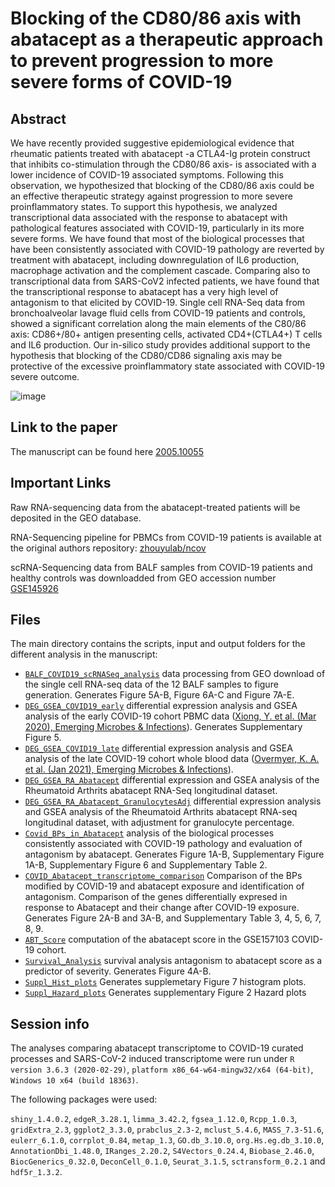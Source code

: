 

# Blocking of the CD80/86 axis with abatacept as a therapeutic approach to prevent progression to more severe forms of COVID-19

## Abstract

We have recently provided suggestive epidemiological evidence that rheumatic patients treated with abatacept -a CTLA4-Ig protein construct that inhibits co-stimulation through the CD80/86 axis- is associated with a lower incidence of COVID-19 associated symptoms. Following this observation, we hypothesized that blocking of the CD80/86 axis could be an effective therapeutic strategy against progression to more severe proinflammatory states. To support this hypothesis, we analyzed transcriptional data associated with the response to abatacept with pathological features associated with COVID-19, particularly in its more severe forms. We have found that most of the biological processes that have been consistently associated with COVID-19 pathology are reverted by treatment with abatacept, including downregulation of IL6 production, macrophage activation and the complement cascade. Comparing also to transcriptional data from SARS-CoV2 infected patients, we have found that the transcriptional response to abatacept has a very high level of antagonism to that elicited by COVID-19. Single cell RNA-Seq data from bronchoalveolar lavage fluid cells from COVID-19 patients and controls, showed a significant correlation along the main elements of the C80/86 axis: CD86+/80+ antigen presenting cells, activated CD4+(CTLA4+) T cells and IL6 production. Our in-silico study provides additional support to the hypothesis that blocking of the CD80/CD86 signaling axis may be protective of the excessive proinflammatory state associated with COVID-19 severe outcome.

![image](https://user-images.githubusercontent.com/65405833/115756013-44d67e00-a39e-11eb-9427-8b0b3ddb2ec6.png)

## Link to the paper

The manuscript can be found here [2005.10055](https://arxiv.org/abs/2005.10055)

## Important Links

Raw RNA-sequencing data from the abatacept-treated patients will be deposited in the GEO database.

RNA-Sequencing pipeline for PBMCs from COVID-19 patients is available at the original authors repository: [zhouyulab/ncov](https://github.com/zhouyulab/ncov/)

scRNA-Sequencing data from BALF samples from COVID-19 patients and healthy controls was downloadded from GEO accession number [GSE145926](https://www.ncbi.nlm.nih.gov/geo/query/acc.cgi?acc=GSE145926)


## Files

The main directory contains the scripts, input and output folders for the different analysis in the manuscript: 

* [`BALF_COVID19_scRNASeq_analysis`](BALF_COVID19_scRNASeq_analysis.R) data processing from GEO download of the single cell RNA-seq data of the 12 BALF samples to figure generation. Generates Figure 5A-B, Figure 6A-C and Figure 7A-E.
* [`DEG_GSEA_COVID19_early`](DEG_GSEA_COVID19_early.R) differential expression analysis and GSEA analysis of the early COVID-19 cohort PBMC data ([Xiong, Y. et al. (Mar 2020), Emerging Microbes & Infections](https://doi.org/10.1080/22221751.2020.1747363)). Generates Supplementary Figure 5.
* [`DEG_GSEA_COVID19_late`](DEG_GSEA_COVID19_late.R) differential expression analysis and GSEA analysis of the late COVID-19 cohort whole blood data ([Overmyer, K. A. et al. (Jan 2021), Emerging Microbes & Infections](https://doi.org/10.1016/j.cels.2020.10.003)).
* [`DEG_GSEA_RA_Abatacept`](DEG_GSEA_RA_Abatacept.R) differential expression and GSEA analysis of the Rheumatoid Arthrits abatacept RNA-Seq longitudinal dataset.
* [`DEG_GSEA_RA_Abatacept_GranulocytesAdj`](DEG_GSEA_RA_Abatacept_GranulocytesAdj.R) differential expression analysis and GSEA analysis of the Rheumatoid Arthrits abatacept RNA-seq longitudinal dataset, with adjustment for granulocyte percentage.
* [`Covid_BPs_in_Abatacept`](Covid_BPs_in_Abatacept.R) analysis of the biological processes consistently associated with COVID-19 pathology and evaluation of antagonism by abatacept.  Generates Figure 1A-B, Supplementary Figure 1A-B, Supplementary Figure 6 and Supplementary Table 2.
* [`COVID_Abatacept_transcriptome_comparison`](COVID_Abatacept_transcriptome_comparison.R) Comparison of the BPs modified by COVID-19 and abatacept exposure and identification of antagonism. Comparison of the genes differentially expresed in response to Abatacept and their change after COVID-19 exposure. Generates Figure 2A-B and 3A-B, and Supplementary Table 3, 4, 5, 6, 7, 8, 9.
* [`ABT_Score`](ABT_Score.R) computation of the abatacept score in the GSE157103 COVID-19 cohort. 
* [`Survival_Analysis`](Survival_Analysis.R) survival analysis antagonism to abatacept score as a predictor of severity. Generates Figure 4A-B.
* [`Suppl_Hist_plots`](Suppl_Hist_plots.R) Generates supplemetary Figure 7 histogram plots.
* [`Suppl_Hazard_plots`](Suppl_Hazard_plots.R) Generates supplementary Figure 2 Hazard plots

## Session info
The analyses comparing abatacept transcriptome to COVID-19 curated processes and SARS-CoV-2 induced transcriptome were run under `R version 3.6.3 (2020-02-29)`, `platform x86_64-w64-mingw32/x64 (64-bit)`, `Windows 10 x64 (build 18363)`.

The following packages were used:

`shiny_1.4.0.2`, `edgeR_3.28.1`, `limma_3.42.2`, `fgsea_1.12.0`, `Rcpp_1.0.3`, `gridExtra_2.3`, `ggplot2_3.3.0`, `prabclus_2.3-2`, `mclust_5.4.6`, `MASS_7.3-51.6`, `eulerr_6.1.0`, `corrplot_0.84`, `metap_1.3`, `GO.db_3.10.0`, `org.Hs.eg.db_3.10.0`, `AnnotationDbi_1.48.0`, `IRanges_2.20.2`, `S4Vectors_0.24.4`, `Biobase_2.46.0`, `BiocGenerics_0.32.0`, `DeconCell_0.1.0`, `Seurat_3.1.5`, `sctransform_0.2.1` and `hdf5r_1.3.2`.
